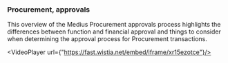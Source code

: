 ### Procurement, approvals

This overview of the Medius Procurement approvals process highlights the differences between function and financial approval and things to consider when determining the approval process for Procurement transactions. 

<VideoPlayer url={"https://fast.wistia.net/embed/iframe/xr15ezotce"}/>
